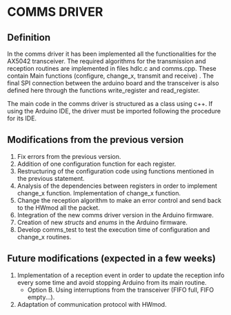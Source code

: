 # COMMS DRIVER

## Definition

In the comms driver it has been implemented all the functionalities for the AX5042 transceiver. The required algorithms for the transmission and reception routines are implemented in files hdlc.c and comms.cpp. These contain Main functions (configure, change_x, transmit and receive) . The final SPI connection between the arduino board and the 
transceiver is also defined here through the functions write_register and read_register.

The main code in the comms driver is structured as a class using c++. If using the Arduino IDE, the driver must be imported following the procedure for its IDE.

## Modifications from the previous version
1. Fix errors from the previous version.
2. Addition of one configuration function for each register.
3. Restructuring of the configuration code using functions mentioned in the previous statement.
4. Analysis of the dependencies between registers in order to implement change_x function. Implementation of change_x function.
5. Change the reception algorithm to make an error control and send back to the HWmod all the packet.
6. Integration of the new comms driver version in the Arduino firmware.
7. Creation of new _structs_ and _enums_ in the Arduino firmware.
8. Develop comms_test to test the execution time of configuration and change_x routines.

    
## Future modifications (expected in a few weeks)
1. Implementation of a reception event in order to update the reception info every some time and avoid stopping Arduino from its main routine.
    - Option B. Using interruptions from the transceiver (FIFO full, FIFO empty...).
2. Adaptation of communication protocol with HWmod.